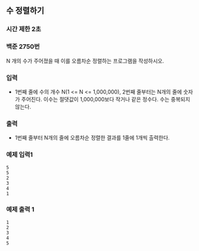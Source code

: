 ## 수 정렬하기 

### 시간 제한 2초
### 백준 2750번
N 개의 수가 주어졌을 때 이를 오름차순 정렬하는 프로그램을 작성하시오.

### 입력
- 1번째 줄에 수의 개수 N(1 <= N <= 1,000,000), 2번째 줄부터는 N개의 줄에 숫자가 주어진다. 이수는 절댓값이
1,000,000보다 작거나 같은 정수다. 수는 중복되지 않는다.

### 출력
- 1번째 줄부터 N개의 줄에 오름차순 정렬한 결과를 1줄에 1개씩 출력한다.

### 예제 입력1
~~~
5
5
2
3
4
1
~~~

### 예제 출력 1
~~~
1
2
3
4
5
~~~
